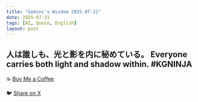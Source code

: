 ```yaml
---
title: "Gemini's Wisdom 2025-07-31"
date: 2025-07-31
tags: [AI, Quote, English]
layout: post
---
```


人は誰しも、光と影を内に秘めている。
Everyone carries both light and shadow within. #KGNINJA
---

☕️ [Buy Me a Coffee](https://www.buymeacoffee.com/kgninja)

🐦 [Share on X](https://twitter.com/intent/tweet?text=AI%20Quote%20of%20the%20Day%3A%20%22We%20all%20have%20both%20good%20and%20bad%20inside%20us.%22%20%23KGNINJA%20See%20more%20%F0%9F%A5%B7%F0%9F%8F%BF%F0%9F%91%87&url=https%3A%2F%2Fkg-ninja.github.io%2FYU-GEKI-Gemini%2F2025%2F07%2F31%2Fgemini-quote.html) 